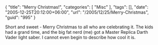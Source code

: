 {
	"title": "Merry Christmas!",
	"categories": [
		"Misc"
	],
	"tags": [],
	"date": "2005-12-25T20:12:00+06:00",
	"url": "/2005/12/25/Merry-Christmas",
	"guid": "995"
}

Short and sweet - Merry Christmas to all who are celebrating it. The kids had a grand time, and the big fat nerd (me) got a Master Replica Darth Vader light saber. I cannot even begin to describe how cool it is.